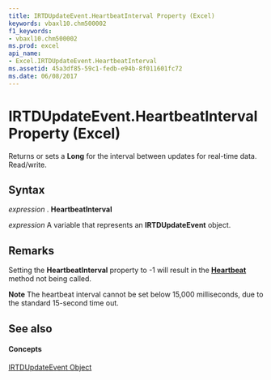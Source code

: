 ```yaml
---
title: IRTDUpdateEvent.HeartbeatInterval Property (Excel)
keywords: vbaxl10.chm500002
f1_keywords:
- vbaxl10.chm500002
ms.prod: excel
api_name:
- Excel.IRTDUpdateEvent.HeartbeatInterval
ms.assetid: 45a3df85-59c1-fedb-e94b-8f011601fc72
ms.date: 06/08/2017
---
```



# IRTDUpdateEvent.HeartbeatInterval Property (Excel)

Returns or sets a **Long** for the interval between updates for real-time data. Read/write.


## Syntax

 _expression_ . **HeartbeatInterval**

 _expression_ A variable that represents an **IRTDUpdateEvent** object.


## Remarks

Setting the **HeartbeatInterval** property to -1 will result in the **[Heartbeat](irtdserver-heartbeat-method-excel.md)** method not being called.


 **Note**  The heartbeat interval cannot be set below 15,000 milliseconds, due to the standard 15-second time out.


## See also


#### Concepts


[IRTDUpdateEvent Object](irtdupdateevent-object-excel.md)

